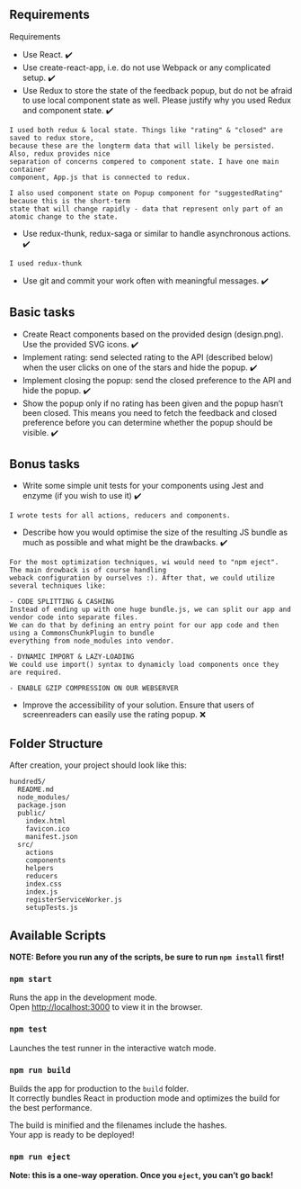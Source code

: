 ## Requirements

Requirements

* Use React. ✔️
* Use create-react-app, i.e. do not use Webpack or any complicated setup. ✔️
* Use Redux to store the state of the feedback popup, but do not be afraid 
to use local component state as well. Please justify why you used Redux
and component state. ✔️
```
I used both redux & local state. Things like "rating" & "closed" are saved to redux store, 
because these are the longterm data that will likely be persisted. Also, redux provides nice 
separation of concerns compered to component state. I have one main container 
component, App.js that is connected to redux. 

I also used component state on Popup component for "suggestedRating" because this is the short-term 
state that will change rapidly - data that represent only part of an atomic change to the state.
```
* Use redux-thunk, redux-saga or similar to handle asynchronous actions. ✔️
```
I used redux-thunk
```
* Use git and commit your work often with meaningful messages. ✔️

## Basic tasks

* Create React components based on the provided design (design.png). Use
the provided SVG icons. ✔️
* Implement rating: send selected rating to the API (described below) when
the user clicks on one of the stars and hide the popup. ✔️
* Implement closing the popup: send the closed preference to the API and
hide the popup. ✔️
* Show the popup only if no rating has been given and the popup hasn’t been
closed. This means you need to fetch the feedback and closed preference
before you can determine whether the popup should be visible. ✔️

## Bonus tasks

* Write some simple unit tests for your components using Jest and enzyme
(if you wish to use it) ✔️
```
I wrote tests for all actions, reducers and components. 
```
* Describe how you would optimise the size of the resulting JS bundle as
much as possible and what might be the drawbacks. ✔️
```
For the most optimization techniques, wi would need to "npm eject". The main drowback is of course handling 
weback configuration by ourselves :). After that, we could utilize several techniques like:

- CODE SPLITTING & CASHING
Instead of ending up with one huge bundle.js, we can split our app and vendor code into separate files.
We can do that by defining an entry point for our app code and then using a CommonsChunkPlugin to bundle 
everything from node_modules into vendor.

- DYNAMIC IMPORT & LAZY-LOADING
We could use import() syntax to dynamicly load components once they are required.

- ENABLE GZIP COMPRESSION ON OUR WEBSERVER
```
* Improve the accessibility of your solution. Ensure that users of screenreaders
can easily use the rating popup.  ❌

## Folder Structure

After creation, your project should look like this:

```
hundred5/
  README.md
  node_modules/
  package.json
  public/
    index.html
    favicon.ico
    manifest.json
  src/
    actions
    components
    helpers
    reducers
    index.css
    index.js
    registerServiceWorker.js
    setupTests.js
```

## Available Scripts

**NOTE: Before you run any of the scripts, be sure to run ```npm install``` first!**

### `npm start`

Runs the app in the development mode.<br>
Open [http://localhost:3000](http://localhost:3000) to view it in the browser.

### `npm test`

Launches the test runner in the interactive watch mode.<br>

### `npm run build`

Builds the app for production to the `build` folder.<br>
It correctly bundles React in production mode and optimizes the build for the best performance.

The build is minified and the filenames include the hashes.<br>
Your app is ready to be deployed!

### `npm run eject`

**Note: this is a one-way operation. Once you `eject`, you can’t go back!**